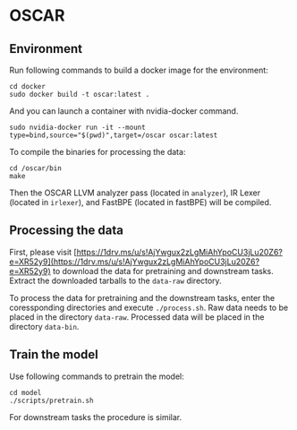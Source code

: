 # OSCAR
## Environment
Run following commands to build a docker image for the environment:

```shell
cd docker
sudo docker build -t oscar:latest .
```

And you can launch a container with nvidia-docker command.

```shell
sudo nvidia-docker run -it --mount type=bind,source="$(pwd)",target=/oscar oscar:latest
```

To compile the binaries for processing the data:

```shell
cd /oscar/bin
make
```

Then the OSCAR LLVM analyzer pass (located in `analyzer`), IR Lexer (located in `irlexer`), and FastBPE (located in fastBPE) will be compiled.

## Processing the data

First, please visit [https://1drv.ms/u/s!AjYwgux2zLgMiAhYpoCU3jLu20Z6?e=XR52y9](https://1drv.ms/u/s!AjYwgux2zLgMiAhYpoCU3jLu20Z6?e=XR52y9) to download the data for pretraining and downstream tasks. Extract the downloaded tarballs to the `data-raw` directory.

To process the data for pretraining and the downstream tasks, enter the coressponding directories and execute `./process.sh`. Raw data needs to be placed in the directory `data-raw`. Processed data will be placed in the directory `data-bin`.

## Train the model

Use following commands to pretrain the model:

```shell
cd model
./scripts/pretrain.sh
```

For downstream tasks the procedure is similar.